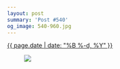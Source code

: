 ```yaml
---
layout: post
summary: 'Post #540'
og_image: 540-960.jpg
---
```


<p>
 <time>
  <a href="/540">
   {{ page.date | date: "%B %-d, %Y" }}
  </a>
 </time>
 <a href="/540">
  <figure data-taken="8/28/2016">
   <img sizes="(min-width: 700px) 50vw, calc(100vw - 2rem)" src="{{ site.assets_url }}/540-480.jpg" srcset="{{ site.assets_url }}/540-240.jpg 240w, {{ site.assets_url }}/540-480.jpg 480w, {{ site.assets_url }}/540-720.jpg 720w, {{ site.assets_url }}/540-960.jpg 960w"/>
  </figure>
 </a>
</p>
